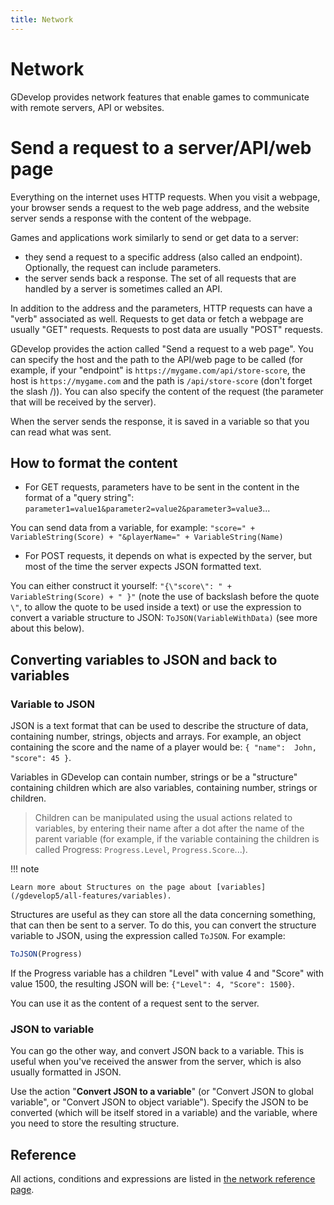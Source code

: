 ```yaml
---
title: Network
---
```

# Network

GDevelop provides network features that enable games to communicate with remote servers, API or websites.

# Send a request to a server/API/web page

Everything on the internet uses HTTP requests. When you visit a webpage, your browser sends a request to the web page address, and the website server sends a response with the content of the webpage.

Games and applications work similarly to send or get data to a server:

  * they send a request to a specific address (also called an endpoint). Optionally, the request can include parameters.
  * the server sends back a response. The set of all requests that are handled by a server is sometimes called an API.

In addition to the address and the parameters, HTTP requests can have a "verb" associated as well.  Requests to get data or fetch a webpage are usually "GET" requests. Requests to post data are usually "POST" requests.

GDevelop provides the action called "Send a request to a web page". You can specify the host and the path to the API/web page to be called (for example, if your "endpoint" is `https://mygame.com/api/store-score`, the host is `https://mygame.com` and the path is `/api/store-score` (don't forget the slash /)). You can also specify the content of the request (the parameter that will be received by the server).

When the server sends the response, it is saved in a variable so that you can read what was sent.

## How to format the content

  * For GET requests, parameters have to be sent in the content in the format of a "query string":
`parameter1=value1&parameter2=value2&parameter3=value3`...

You can send data from a variable, for example:
`"score=" + VariableString(Score) + "&playerName=" + VariableString(Name)`

  * For POST requests, it depends on what is expected by the server, but most of the time the server expects JSON formatted text.

You can either construct it yourself:
`"{\"score\": " + VariableString(Score) + " }"` (note the use of backslash before the quote `\"`, to allow the quote to be used inside a text) or use the expression to convert a variable structure to JSON: `ToJSON(VariableWithData)` (see more about this below).

## Converting variables to JSON and back to variables

### Variable to JSON

JSON is a text format that can be used to describe the structure of data, containing number, strings, objects and arrays.
For example, an object containing the score and the name of a player would be: `{ "name":  John, "score": 45 }`.

Variables in GDevelop can contain number, strings or be a "structure" containing children which are also variables, containing number, strings or children.

> Children can be manipulated using the usual actions related to variables, by entering their name after a dot after the name of the parent variable (for example, if the variable containing the children is called Progress: `Progress.Level`, `Progress.Score`...).

!!! note

    Learn more about Structures on the page about [variables](/gdevelop5/all-features/variables).

Structures are useful as they can store all the data concerning something, that can then be sent to a server. To do this, you can convert the structure variable to JSON, using the expression called `ToJSON`. For example:

```javascript
ToJSON(Progress)
```

If the Progress variable has a children "Level" with value 4 and "Score" with value 1500, the resulting JSON will be: `{"Level": 4, "Score": 1500}`.

You can use it as the content of a request sent to the server.

### JSON to variable

You can go the other way, and convert JSON back to a variable. This is useful when you've received the answer from the server, which is also usually formatted in JSON.

Use the action "**Convert JSON to a variable**" (or "Convert JSON to global variable", or "Convert JSON to object variable"). Specify the JSON to be converted (which will be itself stored in a variable) and the variable, where you need to store the resulting structure.

## Reference

All actions, conditions and expressions are listed in [the network reference page](/gdevelop5/all-features/network/reference/).
